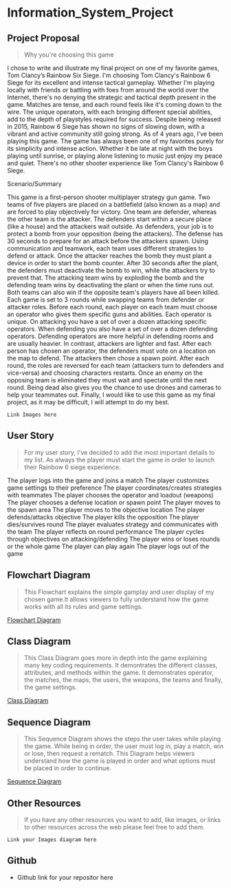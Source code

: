 # Information_System_Project

## Project Proposal

> Why you're choosing this game

I chose to write and illustrate my final project on one of my favorite games, Tom Clancy’s Rainbow Six Siege. I'm choosing Tom Clancy's Rainbow 6 Siege for its excellent and intense tactical gameplay. Whether I'm playing locally with friends or battling with foes from around the world over the Internet, there's no denying the strategic and tactical depth present in the game. Matches are tense, and each round feels like it's coming down to the wire. The unique operators, with each bringing different special abilities, add to the depth of playstyles required for success. Despite being released in 2015, Rainbow 6 Siege has shown no signs of slowing down, with a vibrant and active community still going strong. As of 4 years ago, I’ve been playing this game. The game has always been one of my favorites purely for its simplicity and intense action. Whether it be late at night with the boys playing until sunrise, or playing alone listening to music just enjoy my peace and quiet. There's no other shooter experience like Tom Clancy's Rainbow 6 Siege. 



Scenario/Summary

 This game is a first-person shooter multiplayer strategy gun game. Two teams of five players are placed on a battlefield (also known as a map) and are forced to play objectively for victory. One team are defender, whereas the other team is the attacker. The defenders start within a secure place (like a house) and the attackers wait outside. As defenders, your job is to protect a bomb from your opposition (being the attackers). The defense has 30 seconds to prepare for an attack before the attackers spawn. Using communication and teamwork, each team uses different strategies to defend or attack. Once the attacker reaches the bomb they must plant a device in order to start the bomb counter. After 30 seconds after the plant, the defenders must deactivate the bomb to win, while the attackers try to prevent that. The attacking team wins by exploding the bomb and the defending team wins by deactivating the plant or when the time runs out. Both teams can also win if the opposite team's players have all been killed. Each game is set to 3 rounds while swapping teams from defender or attacker roles. Before each round, each player on each team must choose an operator who gives them specific guns and abilities. Each operator is unique. On attacking you have a set of over a dozen attacking specific operators. When defending you also have a set of over a dozen defending operators. Defending operators are more helpful in defending rooms and are usually heavier. In contrast, attackers are lighter and fast. After each person has chosen an operator, the defenders must vote on a location on the map to defend. The attackers then chose a spawn point. After each round, the roles are reversed for each team (attackers turn to defenders and vice-versa) and choosing characters restarts. Once an enemy on the opposing team is eliminated they must wait and spectate until the next round. Being dead also gives you the chance to use drones and cameras to help your teammates out. Finally, I would like to use this game as my final project, as it may be difficult, I will attempt to do my best.


`Link Images here`

## User Story

>For my user story, I've decided to add the most important details to my list. As always the player must start the game in order to launch their Rainbow 6 siege experience. 

  The player logs into the game and joins a match
  The player customizes game settings to their preference
  The player coordinates/creates strategies with teammates
  The player chooses the operator and loadout (weapons)
  The player chooses a defense location or spawn point
  The player moves to the spawn area
  The player moves to the objective location
  The player defends/attacks objective
  The player kills the opposition
  The player dies/survives round
  The player evaluates strategy and communicates with the team
  The player reflects on round performance
  The player cycles through objectives on attacking/defending
  The player wins or loses rounds or the whole game
  The player can play again
  The player logs out of the game


## Flowchart Diagram

>This Flowchart explains the simple gamplay and user display of my chosen game.It allows viewers to fully understand how the game works with all its rules and game settings.

[Flowchart Diagram](real_images/RFLOWCHART.drawio.png "Rainbow Six Siege Flowchart Diagram")

## Class Diagram

>This Class Diagram goes more in depth into the game explaining many key coding requirements. It demontrates the different classes, attributes, and methods within the game. It demonstrates operator, the matches, the maps, the users, the weapons, the teams and finally, the game settings.

[Class Diagram](real_images/Class_R6.Final.drawio.png "Rainbow Six Siege Class Diagram")

## Sequence Diagram

>This Sequence Diagram shows the steps the user takes while playing the game. While being in order, the user must log in, play a match, win or lose, then request a rematch. This Diagram helps viewers understand how the game is played in order and what options must be placed in order to continue.

[Sequence Diagram](real_images/Final_Sequence_R6.drawio.png "Rainbow Six Siege Sequence Diagram")

## Other Resources

>If you have any other resources you want to add, like images, or links to other resources across the web please feel free to add them.

`Link your Images diagram here`  

## Github

- Github link for your repositor here  
